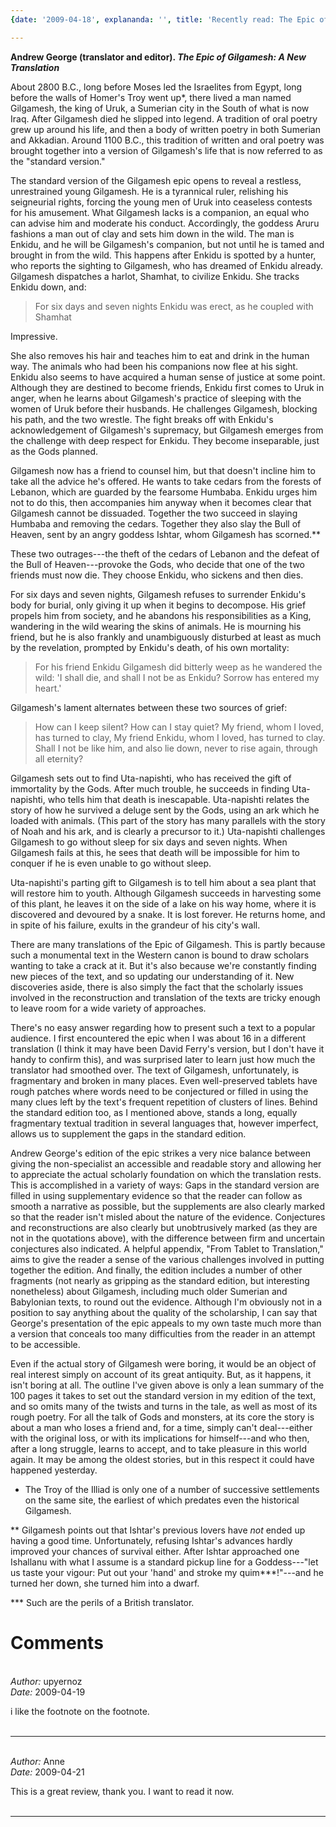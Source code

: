 ```yaml
---
{date: '2009-04-18', explananda: '', title: 'Recently read: The Epic of Gilgamesh', tags: book_reviews}

---
```

<strong>Andrew George (translator and editor). <em>The Epic of Gilgamesh: A New Translation</em></strong>

About 2800 B.C., long before Moses led the Israelites from Egypt, long before the walls of Homer's Troy went up*, there lived a man named Gilgamesh, the king of Uruk, a Sumerian city in the South of what is now Iraq.  After Gilgamesh died he slipped into legend.  A tradition of oral poetry grew up around his life, and then a body of written poetry in both Sumerian and Akkadian.  Around 1100 B.C., this tradition of written and oral poetry was brought together into a version of Gilgamesh's life that is now referred to as the "standard version."

The standard version of the Gilgamesh epic opens to reveal a restless, unrestrained young Gilgamesh.  He is a tyrannical ruler, relishing his seigneurial rights, forcing the young men of Uruk into ceaseless contests for his amusement.  What Gilgamesh lacks is a companion, an equal who can advise him and moderate his conduct.  Accordingly, the goddess Aruru fashions a man out of clay and sets him down in the wild.  The man is Enkidu, and he will be Gilgamesh's companion, but not until he is tamed and brought in from the wild.  This happens after Enkidu is spotted by a hunter, who reports the sighting to Gilgamesh, who has dreamed of Enkidu already.  Gilgamesh dispatches a harlot, Shamhat, to civilize Enkidu.  She tracks Enkidu down, and:
<blockquote>For six days and seven nights
Enkidu was erect, as he coupled with Shamhat</blockquote>
Impressive.

She also removes his hair and teaches him to eat and drink in the human way.  The animals who had been his companions now flee at his sight.  Enkidu also seems to have acquired a human sense of justice at some point.  Although they are destined to become friends, Enkidu first comes to Uruk in anger, when he learns about Gilgamesh's practice of sleeping with the women of Uruk before their husbands.  He challenges Gilgamesh, blocking his path, and the two wrestle.  The fight breaks off with Enkidu's acknowledgement of Gilgamesh's supremacy, but Gilgamesh emerges from the challenge with deep respect for Enkidu.  They become inseparable, just as the Gods planned.

Gilgamesh now has a friend to counsel him, but that doesn't incline him to take all the advice he's offered.  He wants to take cedars from the forests of Lebanon, which are guarded by the fearsome Humbaba.  Enkidu urges him not to do this, then accompanies him anyway when it becomes clear that Gilgamesh cannot be dissuaded.  Together the two succeed in slaying Humbaba and removing the cedars.  Together they also slay the Bull of Heaven, sent by an angry goddess Ishtar, whom Gilgamesh has scorned.**

These two outrages---the theft of the cedars of Lebanon and the defeat of the Bull of Heaven---provoke the Gods, who decide that one of the two friends must now die.  They choose Enkidu, who sickens and then dies.

For six days and seven nights, Gilgamesh refuses to surrender Enkidu's body for burial, only giving it up when it begins to decompose.  His grief propels him from society, and he abandons his responsibilities as a King, wandering in the wild wearing the skins of animals.  He is mourning his friend, but he is also frankly and unambiguously disturbed at least as much by the revelation, prompted by Enkidu's death, of his own mortality:
<blockquote>For his friend Enkidu Gilgamesh
did bitterly weep as he wandered the wild:
'I shall die, and shall I not be as Enkidu?
Sorrow has entered my heart.'</blockquote>
Gilgamesh's lament alternates between these two sources of grief:
<blockquote>How can I keep silent? How can I stay quiet?
My friend, whom I loved, has turned to clay,
My friend Enkidu, whom I loved, has turned to clay.
Shall I not be like him, and also lie down,
never to rise again, through all eternity?</blockquote>

Gilgamesh sets out to find Uta-napishti, who has received the gift of immortality by the Gods.  After much trouble, he succeeds in finding Uta-napishti, who tells him that death is inescapable.  Uta-napishti relates the story of how he survived a deluge sent by the Gods, using an ark which he loaded with animals.  (This part of the story has many parallels with the story of Noah and his ark, and is clearly a precursor to it.)  Uta-napishti challenges Gilgamesh to go without sleep for six days and seven nights.  When Gilgamesh fails at this, he sees that death will be impossible for him to conquer if he is even unable to go without sleep.

Uta-napishti's parting gift to Gilgamesh is to tell him about a sea plant that will restore him to youth.  Although Gilgamesh succeeds in harvesting some of this plant, he leaves it on the side of a lake on his way home, where it is discovered and devoured by a snake.  It is lost forever.  He returns home, and in spite of his failure, exults in the grandeur of his city's wall.

There are many translations of the Epic of Gilgamesh.  This is partly because such a monumental text in the Western canon is bound to draw scholars wanting to take a crack at it.  But it's also because we're constantly finding new pieces of the text, and so updating our understanding of it.  New discoveries aside, there is also simply the fact that the scholarly issues involved in the reconstruction and translation of the texts are tricky enough to leave room for a wide variety of approaches.

There's no easy answer regarding how to present such a text to a popular audience.  I first encountered the epic when I was about 16 in a different translation (I think it may have been David Ferry's version, but I don't have it handy to confirm this), and was surprised later to learn just how much the translator had smoothed over.  The text of Gilgamesh, unfortunately, is fragmentary and broken in many places.  Even well-preserved tablets have rough patches where words need to be conjectured or filled in using the many clues left by the text's frequent repetition of clusters of lines.  Behind the standard edition too, as I mentioned above, stands a long, equally fragmentary textual tradition in several languages that, however imperfect, allows us to supplement the gaps in the standard edition.

Andrew George's edition of the epic strikes a very nice balance between giving the non-specialist an accessible and readable story and allowing her to appreciate the actual scholarly foundation on which the translation rests.  This is accomplished in a variety of ways: Gaps in the standard version are filled in using supplementary evidence so that the reader can follow as smooth a narrative as possible, but the supplements are also clearly marked so that the reader isn't misled about the nature of the evidence.  Conjectures and reconstructions are also clearly but unobtrusively marked (as they are not in the quotations above), with the difference between firm and uncertain conjectures also indicated.  A helpful appendix, "From Tablet to Translation," aims to give the reader a sense of the various challenges involved in putting together the edition.  And finally, the edition includes a number of other fragments (not nearly as gripping as the standard edition, but interesting nonetheless) about Gilgamesh, including much older Sumerian and Babylonian texts, to round out the evidence.  Although I'm obviously not in a position to say anything about the quality of the scholarship, I can say that George's presentation of the epic appeals to my own taste much more than a version that conceals too many difficulties from the reader in an attempt to be accessible.

Even if the actual story of Gilgamesh were boring, it would be an object of real interest simply on account of its great antiquity.  But, as it happens, it isn't boring at all.  The outline I've given above is only a lean summary of the 100 pages it takes to set out the standard version in my edition of the text, and so omits many of the twists and turns in the tale, as well as most of its rough poetry.  For all the talk of Gods and monsters, at its core the story is about a man who loses a friend and, for a time, simply can't deal---either with the original loss, or with its implications for himself---and who then, after a long struggle, learns to accept, and to take pleasure in this world again.  It may be among the oldest stories, but in this respect it could have happened yesterday.


* The Troy of the Illiad is only one of a number of successive settlements on the same site, the earliest of which predates even the historical Gilgamesh.

** Gilgamesh points out that Ishtar's previous lovers have <em>not</em> ended up having a good time.  Unfortunately, refusing Ishtar's advances hardly improved your chances of survival either.  After Ishtar approached one Ishallanu with what I assume is a standard pickup line for a Goddess---"let us taste your vigour: Put out your 'hand' and stroke my quim***!"---and he turned her down, she turned him into a dwarf.

*** Such are the perils of a British translator.


<h1>Comments</h1>


<br/>
<em>Author:</em> upyernoz
<br/><em>Date:</em> 2009-04-19

i like the footnote on the footnote.
<br/>
<br/>

*******************************************************************************



<br/>
<em>Author:</em> Anne
<br/><em>Date:</em> 2009-04-21

This is a great review, thank you. I want to read it now.
<br/>
<br/>

*******************************************************************************

